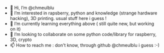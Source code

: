 - 👋 Hi, I’m @chmeulblu
- 👀 I’m interested in rapsberry, python and knowledge (strange hardware hacking), 3D printing. usual stuff here i guess !
- 🌱 I’m currently learning everything above ( still quite new, but working on it)
- 💞️ I’m looking to collaborate on some python code/library for raspberry, 3D, crypto
- 📫 How to reach me : don't know, through github @chmeulblu i guess :-)

<!---
chmeulblu/chmeulblu is a ✨ special ✨ repository because its `README.md` (this file) appears on your GitHub profile.
You can click the Preview link to take a look at your changes.
--->
